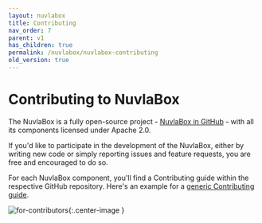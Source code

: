 ```yaml
---
layout: nuvlabox
title: Contributing
nav_order: 7
parent: v1
has_children: true
permalink: /nuvlabox/nuvlabox-contributing
old_version: true
---
```


Contributing to NuvlaBox
========

The NuvlaBox is a fully open-source project - [NuvlaBox in GitHub](https://github.com/nuvlabox/) - with all its components licensed under Apache 2.0.

If you'd like to participate in the development of the NuvlaBox, either by writing new code or simply reporting issues and feature requests, you are free and encouraged to do so. 

For each NuvlaBox component, you'll find a Contributing guide within the respective GitHub repository. Here's an example for a [generic Contributing guide](https://github.com/nuvlabox/agent/blob/master/CONTRIBUTING.md).

![for-contributors](/assets/img/uncle-sam.png){:.center-image }



